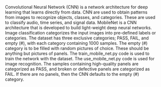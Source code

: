 Convolutional Neural Network (CNN) is a network architecture for deep learning that learns directly from data. CNN are used to obtain patterns from images to recognize objects, classes, and categories. These are used to classify audio, time series, and signal data. MobileNet is a CNN architecture that is developed to build light-weight deep neural networks. Image classification categorizes the input images into pre-defined labels or categories. The dataset has three exclusive categories; PASS, FAIL, and empty (#), with each category containing 1000 samples. The empty (#) category is to be filled with random pictures of choice. These should be anything but pictures of panels. The train_mobile_net.py code is used to train the network with the dataset. The use_mobile_net.py code is used for image recognition. The samples containing high-quality panels are categorized as PASS, and broken or defective panels are categorized as FAIL. If there are no panels, then the CNN defaults to the empty (#) category.
